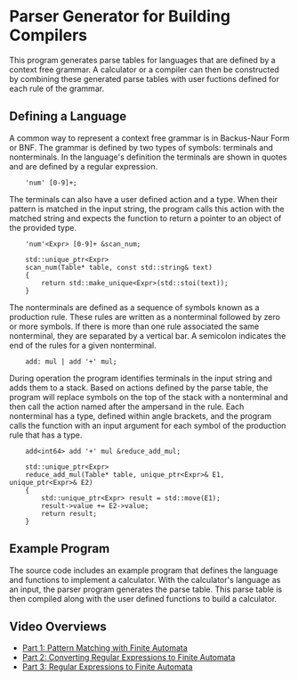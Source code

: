 # Parser Generator for Building Compilers

This program generates parse tables for languages that are defined by a context
free grammar.  A calculator or a compiler can then be constructed by combining
these generated parse tables with user fuctions defined for each rule of the
grammar.

## Defining a Language
A common way to represent a context free grammar is in Backus-Naur Form or BNF.
The grammar is defined by two types of symbols: terminals and nonterminals.
In the language's definition the terminals are shown in quotes and are defined
by a regular expression.
```
    'num' [0-9]+;
```
The terminals can also have a user defined action and a type.  When their
pattern is matched in the input string, the program calls this action with the
matched string and expects the function to return a pointer to an object of the
provided type.
```
    'num'<Expr> [0-9]+ &scan_num;
    
    std::unique_ptr<Expr>
    scan_num(Table* table, const std::string& text)
    {
        return std::make_unique<Expr>(std::stoi(text));
    }
```
The nonterminals are defined as a sequence of symbols known as a production
rule.  These rules are written as a nonterminal followed by zero or more
symbols.  If there is more than one rule associated the same nonterminal, they
are separated by a vertical bar.  A semicolon indicates the end of the rules for
a given nonterminal.
```
    add: mul | add '+' mul;
```
During operation the program identifies terminals in the input string and adds
them to a stack.  Based on actions defined by the parse table, the program will
replace symbols on the top of the stack with a nonterminal and then call the
action named after the ampersand in the rule.  Each nonterminal has a type,
defined within angle brackets, and the program calls the function with an input
argument for each symbol of the production rule that has a type.
```
    add<int64> add '+' mul &reduce_add_mul;
    
    std::unique_ptr<Expr>
    reduce_add_mul(Table* table, unique_ptr<Expr>& E1, unique_ptr<Expr>& E2)
    {
        std::unique_ptr<Expr> result = std::move(E1);
        result->value += E2->value;
        return result;
    }
```
## Example Program

The source code includes an example program that defines the language and
functions to implement a calculator.  With the calculator's language as an
input, the parser program generates the parse table.  This parse table is then
compiled along with the user defined functions to build a calculator.

## Video Overviews

- [Part 1: Pattern Matching with Finite Automata](https://youtu.be/aI5OFpD1l9s)
- [Part 2: Converting Regular Expressions to Finite Automata](https://youtu.be/D6mSQTcs7jY)
- [Part 3: Regular Expressions to Finite Automata](https://youtu.be/dJ2icrMAM04)




